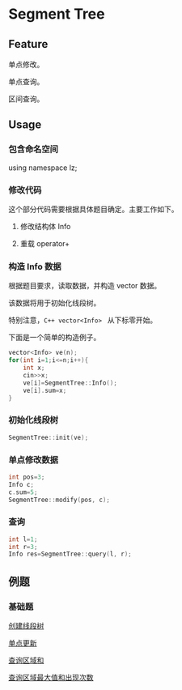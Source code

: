 # Segment Tree

## Feature

单点修改。

单点查询。

区间查询。

## Usage

### 包含命名空间

using namespace lz;

### 修改代码

这个部分代码需要根据具体题目确定。主要工作如下。

1. 修改结构体 Info

2. 重载 operator+

### 构造 Info 数据
根据题目要求，读取数据，并构造 vector<Info> 数据。

该数据将用于初始化线段树。

特别注意，```C++ vector<Info> ``` 从下标零开始。

下面是一个简单的构造例子。

```C++
vector<Info> ve(n);
for(int i=1;i<=n;i++){
    int x;
    cin>>x;
    ve[i]=SegmentTree::Info();
    ve[i].sum=x;
}

```

### 初始化线段树

```C++
SegmentTree::init(ve);
```

### 单点修改数据

```C++
int pos=3;
Info c;
c.sum=5;
SegmentTree::modify(pos, c);
```

### 查询

```C++
int l=1;
int r=3;
Info res=SegmentTree::query(l, r);
```

## 例题

### 基础题

[创建线段树](https://paste.ubuntu.com/p/JQ5Jtp6Bs2/)

[单点更新](https://paste.ubuntu.com/p/KRncMTnnNv/)

[查询区域和](https://paste.ubuntu.com/p/R4NYq2HcVf/)

[查询区域最大值和出现次数](https://paste.ubuntu.com/p/mG7YtRQhFP/)
